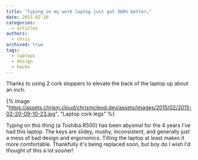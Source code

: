 ```yaml
---
title: "Typing on my work laptop just got 300% better…"
date: 2015-02-20
categories:
  - articles
authors:
  - chris
archived: true
tags:
  - laptops
  - design
  - hacks
---
```


Thanks to using 2 cork stoppers to elevate the back of the laptop up about an inch.

{% image "https://assets.chrism.cloud/chrismcleod.dev/assets/images/2015/02/2015-02-20-09-10-23.jpg", "Laptop cork legs" %}

Typing on this thing (a Toshiba R500) has been abysmal for the 4 years I've had this laptop. The keys are slidey, mushy, inconsistent, and generally just a mess of bad design and ergonomics. Tilting the laptop at least makes it more comfortable. Thankfully it's being replaced soon, but boy do I wish I'd thought of this a lot sooner!
